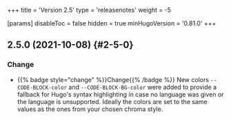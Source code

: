 +++
title = 'Version 2.5'
type = 'releasenotes'
weight = -5

[params]
  disableToc = false
  hidden = true
  minHugoVersion = '0.81.0'
+++

## 2.5.0 (2021-10-08) {#2-5-0}

### Change

- {{% badge style="change" %}}Change{{% /badge %}} New colors `--CODE-BLOCK-color` and `--CODE-BLOCK-BG-color` were added to provide a fallback for Hugo's syntax highlighting in case no language was given or the language is unsupported. Ideally the colors are set to the same values as the ones from your chosen chroma style.
